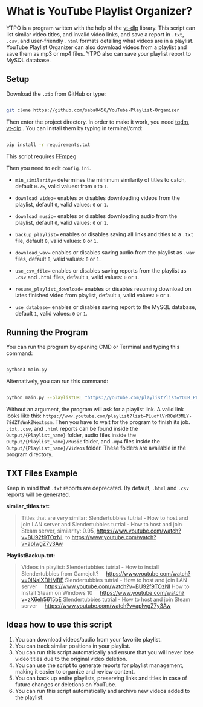# What is YouTube Playlist Organizer?

YTPO is a program written with the help of the [yt-dlp](https://github.com/yt-dlp/yt-dlp) library. This script can list similar video titles, and invalid video links, and save a report in `.txt`, `.csv`, and user-friendly `.html` formats detailing what videos are in a playlist. YouTube Playlist Organizer can also download videos from a playlist and save them as mp3 or mp4 files.
YTPO also can save your playlist report to MySQL database.

## Setup

Download the `.zip` from GitHub or type:

```sh

git clone https://github.com/seba0456/YouTube-Playlist-Organizer
```

Then enter the project directory. In order to make it work, you need [tqdm](https://github.com/tqdm/tqdm), [yt-dlp](https://github.com/yt-dlp/yt-dlp) . You can install them by typing in terminal/cmd:

```sh

pip install -r requirements.txt
```

This script requires [FFmpeg](https://ffmpeg.org/)

Then you need to edit `config.ini`.

- `min_similarity=` determines the minimum similarity of titles to catch, default `0.75`, valid values: from `0` to `1`.

- `download_video=` enables or disables downloading videos from the playlist, default `0`, valid values: `0` or `1`.

- `download_music=` enables or disables downloading audio from the playlist, default `0`, valid values: `0` or `1`.

- `backup_playlist=` enables or disables saving all links and titles to a `.txt` file, default `0`, valid values: `0` or `1`.

- `download_wav=` enables or disables saving audio from the playlist as `.wav` files, default `0`, valid values: `0` or `1`.

- `use_csv_file=` enables or disables saving reports from the playlist as `.csv` and `.html` files, default `1`, valid values: `0` or `1`.

- `resume_playlist_download=` enables or disables resuming download on lates finished video from playlist, default `1`, valid values: `0` or `1`.

- `use_database=` enables or disables saving report to the MySQL database, default `1`, valid values: `0` or `1`.

## Running the Program

You can run the program by opening CMD or Terminal and typing this command:

```sh

python3 main.py
```

Alternatively, you can run this command:

```sh

python main.py --playlistURL "https://youtube.com/playlist?list=YOUR_PLAYLIST_URL"
```

Without an argument, the program will ask for a playlist link. A valid link looks like this: `https://www.youtube.com/playlist?list=PLuoflVrROeM3MLY-78dZTsWnkZWextssm`. Then you have to wait for the program to finish its job. `.txt`, `.csv`, and `.html` reports can be found inside the `Output/{Playlist_name}` folder, audio files inside the `Output/{Playlist_name}/Music` folder, and `.mp4` files inside the `Output/{Playlist_name}/Videos` folder. These folders are available in the program directory.

## TXT Files Example

Keep in mind that `.txt` reports are deprecated. By default, `.html` and `.csv` reports will be generated.

**similar_titles.txt:**

> Titles that are very similar:
> Slendertubbies tutrial - How to host and join LAN server and Slendertubbies tutrial - How to host and join Steam server, similarity: 0.95, <https://www.youtube.com/watch?v=BU92f9TOzNI>, to <https://www.youtube.com/watch?v=apIwgZ7y3Aw>

**PlaylistBackup.txt:**

> Videos in playlist:
> Slendertubbies tutrial - How to install Slendertubbies from Gamejolt?     <https://www.youtube.com/watch?v=0INaIXDHMBE>
> Slendertubbies tutrial - How to host and join LAN server     <https://www.youtube.com/watch?v=BU92f9TOzNI>
>How to Install Steam on Windows 10     <https://www.youtube.com/watch?v=zX6eh5615bE>
>Slendertubbies tutrial - How to host and join Steam server     <https://www.youtube.com/watch?v=apIwgZ7y3Aw>

## Ideas how to use this script

1. You can download videos/audio from your favorite playlist.
2. You can track similar positions in your playlist.
3. You can run this script automatically and ensure that you will never lose video titles due to the original video deletion.
4. You can use the script to generate reports for playlist management, making it easier to organize and review content.
5. You can back up entire playlists, preserving links and titles in case of future changes or deletions on YouTube.
6. You can run this script automatically and archive new videos added to the playlist.
